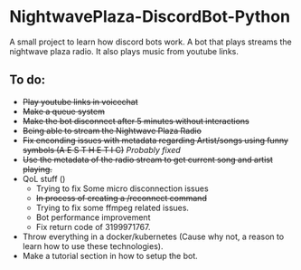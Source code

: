 # NightwavePlaza-DiscordBot-Python
A small project to learn how discord bots work. A bot that plays streams the nightwave plaza radio. It also plays music from youtube links.

## To do:
* ~~Play youtube links in voicechat~~
* ~~Make a queue system~~
* ~~Make the bot disconnect after 5 minutes without interactions~~
* ~~Being able to stream the Nightwave Plaza Radio~~
* ~~Fix enconding issues with metadata regarding Artist/songs using funny symbols (A E S T H E T I C)~~ *Probably fixed*
* ~~Use the metadata of the radio stream to get current song and artist playing.~~
* QoL stuff ()
  * Trying to fix Some micro disconnection issues
  * ~~In process of creating a /reconnect command~~
  * Trying to fix some ffmpeg related issues.
  * Bot performance improvement
  * Fix return code of 3199971767.
* Throw everything in a docker/kubernetes (Cause why not, a reason to learn how to use these technologies).
* Make a tutorial section in how to setup the bot.
